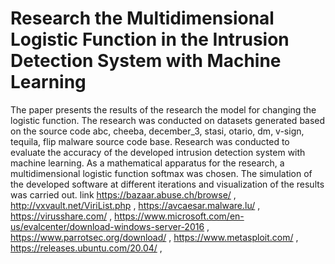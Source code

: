 # Research the Multidimensional Logistic Function  in the Intrusion Detection System with Machine Learning
The paper presents the results of the research the model for changing the logistic function. The research was conducted on datasets generated based on the source code abc, cheeba, december_3, stasi, otario, dm, v-sign, tequila, flip malware source code base. Research was conducted to evaluate the accuracy of the developed intrusion detection system with machine learning. As a mathematical apparatus for the research, a multidimensional logistic function softmax was chosen. The simulation of the developed software at different iterations and visualization of the results was carried out.
link
https://bazaar.abuse.ch/browse/ , http://vxvault.net/ViriList.php , https://avcaesar.malware.lu/ , https://virusshare.com/ , https://www.microsoft.com/en-us/evalcenter/download-windows-server-2016 , https://www.parrotsec.org/download/ , https://www.metasploit.com/ , https://releases.ubuntu.com/20.04/ , 
